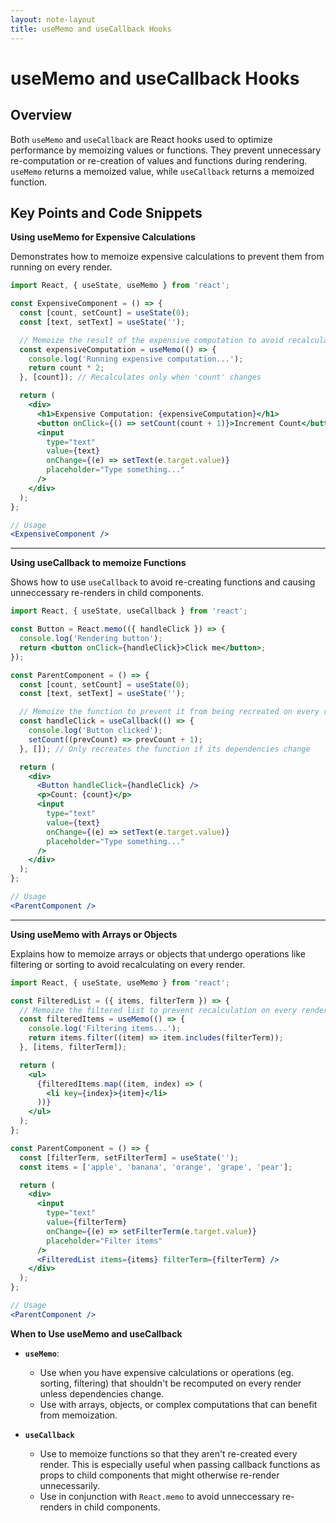 ```yaml
---
layout: note-layout  
title: useMemo and useCallback Hooks  
---
```


# useMemo and useCallback Hooks

## Overview
Both `useMemo` and `useCallback` are React hooks used to optimize performance by memoizing values or functions. They prevent unnecessary re-computation or re-creation of values and functions during rendering. `useMemo` returns a memoized value, while `useCallback` returns a memoized function.

## Key Points and Code Snippets

**Using useMemo for Expensive Calculations**

Demonstrates how to memoize expensive calculations to prevent them from running on every render. 

```jsx
import React, { useState, useMemo } from 'react';

const ExpensiveComponent = () => {
  const [count, setCount] = useState(0);
  const [text, setText] = useState('');

  // Memoize the result of the expensive computation to avoid recalculating it every render
  const expensiveComputation = useMemo(() => {
    console.log('Running expensive computation...');
    return count * 2;
  }, [count]); // Recalculates only when 'count' changes

  return (
    <div>
      <h1>Expensive Computation: {expensiveComputation}</h1>
      <button onClick={() => setCount(count + 1)}>Increment Count</button>
      <input
        type="text"
        value={text}
        onChange={(e) => setText(e.target.value)}
        placeholder="Type something..."
      />
    </div>
  );
};

// Usage
<ExpensiveComponent />
```

---

**Using useCallback to memoize Functions**

Shows how to use `useCallback` to avoid re-creating functions and causing unneccessary re-renders in child components.

```jsx
import React, { useState, useCallback } from 'react';

const Button = React.memo(({ handleClick }) => {
  console.log('Rendering button');
  return <button onClick={handleClick}>Click me</button>;
});

const ParentComponent = () => {
  const [count, setCount] = useState(0);
  const [text, setText] = useState('');

  // Memoize the function to prevent it from being recreated on every render
  const handleClick = useCallback(() => {
    console.log('Button clicked');
    setCount((prevCount) => prevCount + 1);
  }, []); // Only recreates the function if its dependencies change

  return (
    <div>
      <Button handleClick={handleClick} />
      <p>Count: {count}</p>
      <input
        type="text"
        value={text}
        onChange={(e) => setText(e.target.value)}
        placeholder="Type something..."
      />
    </div>
  );
};

// Usage
<ParentComponent />
```

---

**Using useMemo with Arrays or Objects**

Explains how to memoize arrays or objects that undergo operations like filtering or sorting to avoid recalculating on every render.

```jsx
import React, { useState, useMemo } from 'react';

const FilteredList = ({ items, filterTerm }) => {
  // Memoize the filtered list to prevent recalculation on every render unless the items or filterTerm change
  const filteredItems = useMemo(() => {
    console.log('Filtering items...');
    return items.filter((item) => item.includes(filterTerm));
  }, [items, filterTerm]);

  return (
    <ul>
      {filteredItems.map((item, index) => (
        <li key={index}>{item}</li>
      ))}
    </ul>
  );
};

const ParentComponent = () => {
  const [filterTerm, setFilterTerm] = useState('');
  const items = ['apple', 'banana', 'orange', 'grape', 'pear'];

  return (
    <div>
      <input
        type="text"
        value={filterTerm}
        onChange={(e) => setFilterTerm(e.target.value)}
        placeholder="Filter items"
      />
      <FilteredList items={items} filterTerm={filterTerm} />
    </div>
  );
};

// Usage
<ParentComponent />

```

**When to Use useMemo and useCallback**

- **`useMemo`**:
  - Use when you have expensive calculations or operations (eg. sorting, filtering) that shouldn't be recomputed on every render unless dependencies change.
  - Use with arrays, objects, or complex computations that can benefit from memoization.

- **`useCallback`**
  - Use to memoize functions so that they aren't re-created every render. This is especially useful when passing callback functions as props to child components that might otherwise re-render unnecessarily.
  - Use in conjunction with `React.memo` to avoid unneccessary re-renders in child components.

